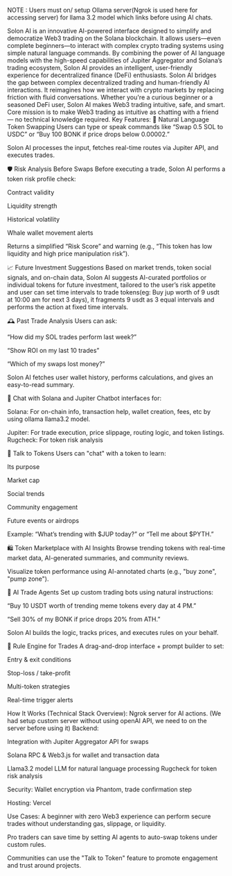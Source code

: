 NOTE : Users must on/ setup  Ollama server(Ngrok is used here for accessing server) for llama 3.2 model which links before using AI chats. 

Solon AI is an innovative AI-powered interface designed to simplify and democratize Web3 trading on the Solana blockchain. It allows users—even complete beginners—to interact with complex crypto trading systems using simple natural language commands. By combining the power of AI language models with the high-speed capabilities of Jupiter Aggregator and Solana’s trading ecosystem, Solon AI provides an intelligent, user-friendly experience for decentralized finance (DeFi) enthusiasts.
Solon AI bridges the gap between complex decentralized trading and human-friendly AI interactions. It reimagines how we interact with crypto markets by replacing friction with fluid conversations. Whether you're a curious beginner or a seasoned DeFi user, Solon AI makes Web3 trading intuitive, safe, and smart.
Core mission is to make Web3 trading as intuitive as chatting with a friend — no technical knowledge required.
Key Features:
🔁 Natural Language Token Swapping
Users can type or speak commands like “Swap 0.5 SOL to USDC” or “Buy 100 BONK if price drops below 0.00002.”


Solon AI processes the input, fetches real-time routes via Jupiter API, and executes trades.


🛡️ Risk Analysis Before Swaps
Before executing a trade, Solon AI performs a token risk profile check:


Contract validity


Liquidity strength


Historical volatility


Whale wallet movement alerts


Returns a simplified “Risk Score” and warning (e.g., “This token has low liquidity and high price manipulation risk”).


📈 Future Investment Suggestions
Based on market trends, token social signals, and on-chain data, Solon AI suggests AI-curated portfolios or individual tokens for future investment, tailored to the user’s risk appetite and user can set time intervals to trade tokens(eg: Buy jup worth of 9 usdt  at 10:00 am for next 3 days), it fragments 9 usdt as 3 equal intervals and performs the action at fixed time intervals.


🕰️ Past Trade Analysis
Users can ask:


“How did my SOL trades perform last week?”


“Show ROI on my last 10 trades”


“Which of my swaps lost money?”


Solon AI fetches user wallet history, performs calculations, and gives an easy-to-read summary.


💬 Chat with Solana and Jupiter
Chatbot interfaces for:


Solana: For on-chain info, transaction help, wallet creation, fees, etc by using ollama llama3.2 model.


Jupiter: For trade execution, price slippage, routing logic, and token listings.
Rugcheck: For token risk analysis


🧠 Talk to Tokens
Users can "chat" with a token to learn:


Its purpose


Market cap


Social trends


Community engagement


Future events or airdrops


Example: “What’s trending with $JUP today?” or “Tell me about $PYTH.”


🛍️ Token Marketplace with AI Insights
Browse trending tokens with real-time market data, AI-generated summaries, and community reviews.


Visualize token performance using AI-annotated charts (e.g., "buy zone", "pump zone").


🤖 AI Trade Agents
Set up custom trading bots using natural instructions:


“Buy 10 USDT worth of trending meme tokens every day at 4 PM.”


“Sell 30% of my BONK if price drops 20% from ATH.”


Solon AI builds the logic, tracks prices, and executes rules on your behalf.


🧾 Rule Engine for Trades
A drag-and-drop interface + prompt builder to set:


Entry & exit conditions


Stop-loss / take-profit


Multi-token strategies


Real-time trigger alerts


How It Works (Technical Stack Overview):
Ngrok server for AI actions. (We had setup custom server without using openAI API, we need to on the server before using it)
Backend:


Integration with Jupiter Aggregator API for swaps


Solana RPC & Web3.js for wallet and transaction data


Llama3.2 model LLM for natural language processing
Rugcheck for token risk analysis




Security: Wallet encryption via Phantom, trade confirmation step


Hosting: Vercel


Use Cases:
A beginner with zero Web3 experience can perform secure trades without understanding gas, slippage, or liquidity.


Pro traders can save time by setting AI agents to auto-swap tokens under custom rules.


Communities can use the "Talk to Token" feature to promote engagement and trust around projects.
